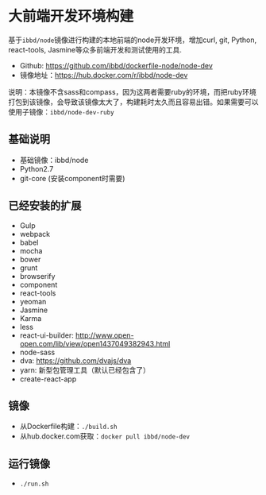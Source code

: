 # 大前端开发环境构建

基于`ibbd/node`镜像进行构建的本地前端的node开发环境，增加curl, git, Python, react-tools, Jasmine等众多前端开发和测试使用的工具. 

- Github:   https://github.com/ibbd/dockerfile-node/node-dev 
- 镜像地址：https://hub.docker.com/r/ibbd/node-dev

说明：本镜像不含sass和compass，因为这两者需要ruby的环境，而把ruby环境打包到该镜像，会导致该镜像太大了，构建耗时太久而且容易出错。如果需要可以使用子镜像：`ibbd/node-dev-ruby`

## 基础说明 

- 基础镜像：ibbd/node
- Python2.7
- git-core (安装component时需要)

## 已经安装的扩展

- Gulp
- webpack
- babel
- mocha
- bower 
- grunt
- browserify
- component
- react-tools
- yeoman
- Jasmine
- Karma
- less
- react-ui-builder: http://www.open-open.com/lib/view/open1437049382943.html
- node-sass
- dva: https://github.com/dvajs/dva
- yarn: 新型包管理工具（默认已经包含了）
- create-react-app

## 镜像 

- 从Dockerfile构建：`./build.sh`
- 从hub.docker.com获取：`docker pull ibbd/node-dev`

## 运行镜像

- `./run.sh`


